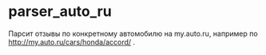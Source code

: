 # parser_auto_ru
Парсит отзывы по конкретному автомобилю на my.auto.ru, например по http://my.auto.ru/cars/honda/accord/ .
